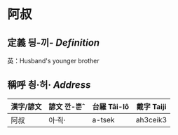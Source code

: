 # 阿叔
## 定義 딍-끼- _Definition_




英：Husband's younger brother

## 稱呼 칑·허· _Address_

漢字/諺文 | 諺文 깐-뿐ˆ | 台羅 Tâi-lô | 戴字 Taiji
--- | --- | --- | --- 
阿叔 | 아·즥· | a-tsek | ah3ceik3 
